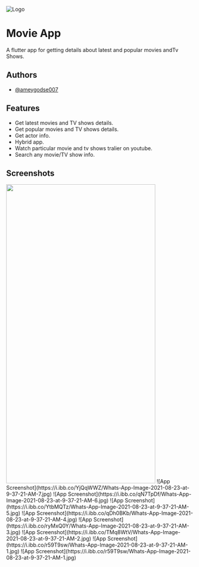 
![Logo](https://i.ibb.co/612ZJvT/ic-launcher.jpg)

    
# Movie App

A flutter app for getting details about latest and popular movies andTv Shows.



## Authors

- [@ameygodse007](https://github.com/ameygodse007)

  
## Features

- Get latest movies and TV shows details.
- Get popular movies and TV shows details.
- Get actor info.
- Hybrid app.
- Watch particular movie and tv shows tralier on youtube.
- Search any movie/TV show info.

  
## Screenshots
<img src="https://i.ibb.co/m5YQYV1/Whats-App-Image-2021-08-23-at-9-37-21-AM-8.jpg" width="400" height="800"/>
![App Screenshot](https://i.ibb.co/YjQqWWZ/Whats-App-Image-2021-08-23-at-9-37-21-AM-7.jpg)
![App Screenshot](https://i.ibb.co/qN7TpDf/Whats-App-Image-2021-08-23-at-9-37-21-AM-6.jpg)
![App Screenshot](https://i.ibb.co/YtbMQTz/Whats-App-Image-2021-08-23-at-9-37-21-AM-5.jpg)
![App Screenshot](https://i.ibb.co/qDh0BKb/Whats-App-Image-2021-08-23-at-9-37-21-AM-4.jpg)
![App Screenshot](https://i.ibb.co/ryMxQ0Y/Whats-App-Image-2021-08-23-at-9-37-21-AM-3.jpg)
![App Screenshot](https://i.ibb.co/TMq8WtV/Whats-App-Image-2021-08-23-at-9-37-21-AM-2.jpg)
![App Screenshot](https://i.ibb.co/r59T9sw/Whats-App-Image-2021-08-23-at-9-37-21-AM-1.jpg)
![App Screenshot](https://i.ibb.co/r59T9sw/Whats-App-Image-2021-08-23-at-9-37-21-AM-1.jpg)
